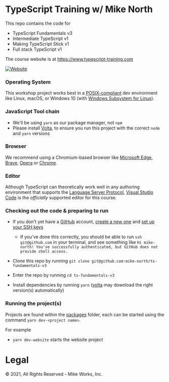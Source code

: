 # TypeScript Training w/ Mike North
This repo contains the code for
* TypeScript Fundamentals v3
* Intermediate TypeScript v1
* Making TypeScript Stick v1
* Full stack TypeScript v1

The course website is at https://www.typescript-training.com

[![Website](https://github.com/mike-north/ts-fundamentals-v3/actions/workflows/ci-website.yml/badge.svg)](https://github.com/mike-north/ts-fundamentals-v3/actions/workflows/ci-website.yml)

### Operating System

This workshop project works best in a [POSIX-compliant][posix] dev environment
like Linux, macOS, or Windows 10 (with [Windows Subsystem for Linux][wsl2]).

### JavaScript Tool chain

- We'll be using `yarn` as our package manager, not `npm`
- Please install [Volta][volta], to ensure you run this project with the correct `node` and `yarn` versions

### Browser

We recommend using a Chromium-based browser like [Microsoft Edge][msedge], [Brave][brave], [Opera][opera] or [Chrome][googlechrome].

### Editor

Although TypeScript can theoretically work well in any authoring environment that
supports the [Language Server Protocol][lsp], [Visual Studio Code][vscode] is
the _officially_ supported editor for this course.

### Checking out the code & preparing to run

- If you don't yet have a [GitHub](https://github.com) account, [create a new one](https://docs.github.com/en/github/getting-started-with-github/signing-up-for-github/signing-up-for-a-new-github-account) and [set up your SSH keys](https://docs.github.com/en/github/authenticating-to-github/connecting-to-github-with-ssh/adding-a-new-ssh-key-to-your-github-account)

  - If you've done this correctly, you should be able to run `ssh git@github.com` in your terminal, and see something like `Hi mike-north! You've successfully authenticated, but GitHub does not provide shell access.`

- Clone this repo by running `git clone git@github.com:mike-north/ts-fundamentals-v3`
- Enter the repo by running `cd ts-fundamentals-v3`
- Install dependencies by running `yarn` ([volta][volta] may download the right version(s) automatically)

### Running the project(s)

Projects are found within the [packages](https://github.com/mike-north/ts-fundamentals-v3/tree/main/packages) folder, each can be started using the command
`yarn dev-<project name>`.

For example

- `yarn dev-website` starts the website project

[posix]: https://en.wikipedia.org/wiki/POSIX
[wsl2]: https://docs.microsoft.com/en-us/windows/wsl/
[cygwin]: (https://www.cygwin.com/)
[volta]: (https://volta.sh/)
[lsp]: (https://microsoft.github.io/language-server-protocol/)
[vscode]: (http://code.visualstudio.com/)
[brave]: (https://brave.com/)
[msedge]: (https://www.microsoft.com/en-us/edge)
[opera]: (https://www.opera.com/)
[googlechrome]: (https://www.google.com/chrome/)


# Legal
&copy; 2021, All Rights Reserved - Mike Works, Inc.

